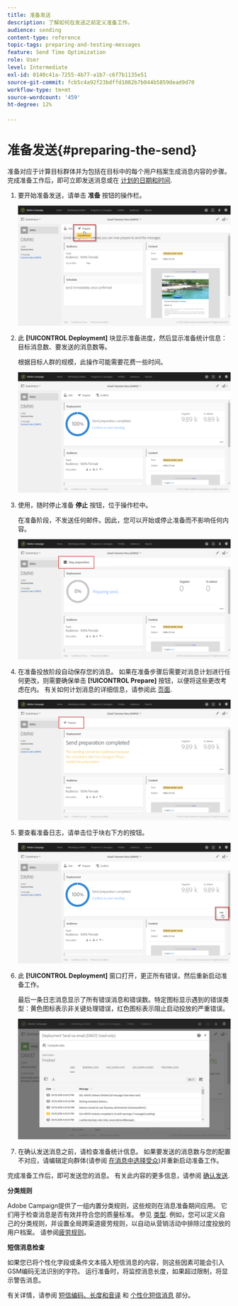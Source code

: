 ```yaml
---
title: 准备发送
description: 了解如何在发送之前定义准备工作。
audience: sending
content-type: reference
topic-tags: preparing-and-testing-messages
feature: Send Time Optimization
role: User
level: Intermediate
exl-id: 0140c41a-7255-4b77-a1b7-c6f7b1135e51
source-git-commit: fcb5c4a92f23bdffd1082b7b044b5859dead9d70
workflow-type: tm+mt
source-wordcount: '459'
ht-degree: 12%

---
```


# 准备发送{#preparing-the-send}

准备对应于计算目标群体并为包括在目标中的每个用户档案生成消息内容的步骤。 完成准备工作后，即可立即发送消息或在 [计划的日期和时间](../../sending/using/about-scheduling-messages.md).

1. 要开始准备发送，请单击 **准备** 按钮的操作栏。

   ![](assets/preparing_delivery_2.png)

1. 此 **[!UICONTROL Deployment]** 块显示准备进度，然后显示准备统计信息：目标消息数、要发送的消息数等。

   根据目标人群的规模，此操作可能需要花费一些时间。

   ![](assets/preparing_delivery.png)

1. 使用，随时停止准备 **停止** 按钮，位于操作栏中。

   在准备阶段，不发送任何邮件。因此，您可以开始或停止准备而不影响任何内容。

   ![](assets/preparing_delivery_6.png)

1. 在准备投放阶段自动保存您的消息。 如果在准备步骤后需要对消息计划进行任何更改，则需要确保单击 **[!UICONTROL Prepare]** 按钮，以便将这些更改考虑在内。 有关如何计划消息的详细信息，请参阅此 [页面](../../sending/using/about-scheduling-messages.md).

   ![](assets/preparing_delivery_5.png)

1. 要查看准备日志，请单击位于块右下方的按钮。

   ![](assets/preparing_delivery_4.png)

1. 此 **[!UICONTROL Deployment]** 窗口打开，更正所有错误，然后重新启动准备工作。

   最后一条日志消息显示了所有错误消息和错误数。特定图标显示遇到的错误类型：黄色图标表示非关键处理错误，红色图标表示阻止启动投放的严重错误。

   ![](assets/preparing_delivery_3.png)

1. 在确认发送消息之前，请检查准备统计信息。 如果要发送的消息数与您的配置不对应，请编辑定向群体(请参阅 [在消息中选择受众](../../audiences/using/selecting-an-audience-in-a-message.md))并重新启动准备工作。

完成准备工作后，即可发送您的消息。 有关此内容的更多信息，请参阅 [确认发送](../../sending/using/confirming-the-send.md).

**分类规则**

Adobe Campaign提供了一组内置分类规则，这些规则在消息准备期间应用。 它们用于检查消息是否有效并符合您的质量标准。 参见 [类型](../../sending/using/about-typology-rules.md). 例如，您可以定义自己的分类规则，并设置全局跨渠道疲劳规则，以自动从营销活动中排除过度投放的用户档案。 请参阅[疲劳规则](../../sending/using/fatigue-rules.md)。

**短信消息检查**

如果您已将个性化字段或条件文本插入短信消息的内容，则这些因素可能会引入GSM编码无法识别的字符。 运行准备时，将监控消息长度，如果超过限制，将显示警告消息。

有关详情，请参阅 [短信编码、长度和音译](../../administration/using/configuring-sms-channel.md#sms-encoding--length-and-transliteration) 和 [个性化短信消息](../../channels/using/personalizing-sms-messages.md) 部分。
